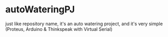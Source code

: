 # autoWateringPJ
just like repository name, it's an auto watering project, and it's very simple (Proteus, Arduino &amp; Thinkspeak with Virtual Serial)
